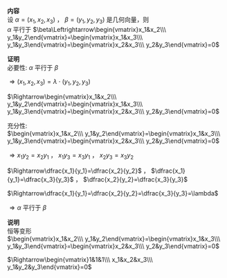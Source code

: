 **内容**  
设 $\alpha=(x_1,x_2,x_3)$ ， $\beta=(y_1,y_2,y_3)$ 是几何向量，则  
$\alpha$ 平行于 $\beta\Leftrightarrow\begin{vmatrix}x_1&x_2\\\ y_1&y_2\end{vmatrix}=\begin{vmatrix}x_1&x_3\\\ y_1&y_3\end{vmatrix}=\begin{vmatrix}x_2&x_3\\\ y_2&y_3\end{vmatrix}=0$  
  
**证明**  
必要性: $\alpha$ 平行于 $\beta$  
  
$\Rightarrow(x_1,x_2,x_3)=\lambda\cdot(y_1,y_2,y_3)$  
  
$\Rightarrow\begin{vmatrix}x_1&x_2\\\ y_1&y_2\end{vmatrix}=\begin{vmatrix}x_1&x_3\\\ y_1&y_3\end{vmatrix}=\begin{vmatrix}x_2&x_3\\\ y_2&y_3\end{vmatrix}=0$  
  
充分性:  
$\begin{vmatrix}x_1&x_2\\\ y_1&y_2\end{vmatrix}=\begin{vmatrix}x_1&x_3\\\ y_1&y_3\end{vmatrix}=\begin{vmatrix}x_2&x_3\\\ y_2&y_3\end{vmatrix}=0$  
  
$\Rightarrow x_1y_2=x_2y_1$ ， $x_1y_3=x_3y_1$ ， $x_2y_3=x_3y_2$  
  
$\Rightarrow\dfrac{x_1}{y_1}=\dfrac{x_2}{y_2}$ ， $\dfrac{x_1}{y_1}=\dfrac{x_3}{y_3}$ ， $\dfrac{x_2}{y_2}=\dfrac{x_3}{y_3}$  
  
$\Rightarrow\dfrac{x_1}{y_1}=\dfrac{x_2}{y_2}=\dfrac{x_3}{y_3}=\lambda$  
  
$\Rightarrow\alpha$ 平行于 $\beta$  
  
**说明**  
恒等变形  
$\begin{vmatrix}x_1&x_2\\\ y_1&y_2\end{vmatrix}=\begin{vmatrix}x_1&x_3\\\ y_1&y_3\end{vmatrix}=\begin{vmatrix}x_2&x_3\\\ y_2&y_3\end{vmatrix}=0$

$\Rightarrow\begin{vmatrix}1&1&1\\\ x_1&x_2&x_3\\\ y_1&y_2&y_3\end{vmatrix}=0$
